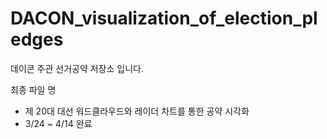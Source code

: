 # DACON_visualization_of_election_pledges
데이콘 주관 선거공약 저장소 입니다.

최종 파일 명
- 제 20대 대선 워드클라우드와 레이더 차트를 통한 공약 시각화
- 3/24 ~ 4/14 완료
